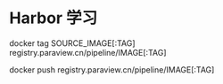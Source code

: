 # Harbor 学习

docker tag SOURCE_IMAGE[:TAG] registry.paraview.cn/pipeline/IMAGE[:TAG]

docker push registry.paraview.cn/pipeline/IMAGE[:TAG]
